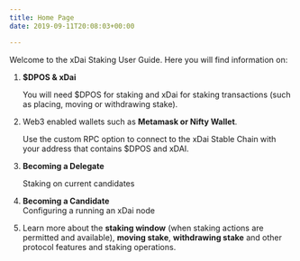 ```yaml
---
title: Home Page
date: 2019-09-11T20:08:03+00:00

---
```

Welcome to the xDai Staking User Guide. Here you will find information on:

1. **$DPOS & xDai**

   You will need $DPOS for staking and xDai for staking transactions (such as placing, moving or withdrawing stake).
2. Web3 enabled wallets such as **Metamask or Nifty Wallet**.

   Use the custom RPC option to connect to the xDai Stable Chain with your address that contains $DPOS and xDAI.
3. **Becoming a Delegate**

   Staking on current candidates
4. **Becoming a Candidate**  
   Configuring a running an xDai node
5. Learn more about the **staking window** (when staking actions are permitted and available), **moving stake**, **withdrawing stake** and other protocol features and staking operations.